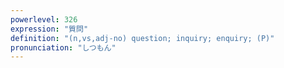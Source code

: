 ```yaml
---
powerlevel: 326
expression: "質問"
definition: "(n,vs,adj-no) question; inquiry; enquiry; (P)"
pronunciation: "しつもん"
---
```

